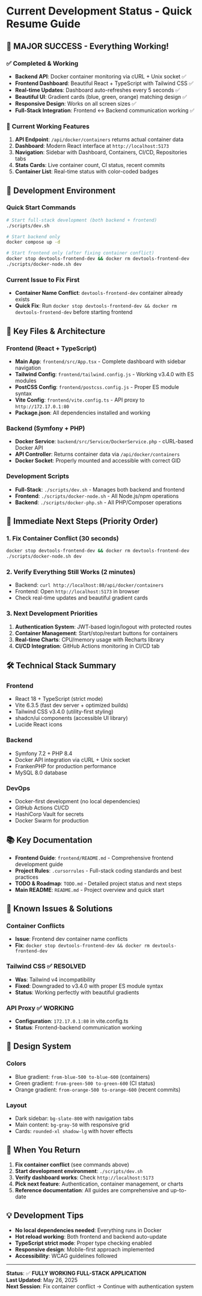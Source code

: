 # Current Development Status - Quick Resume Guide

## 🎉 **MAJOR SUCCESS - Everything Working!**

### ✅ **Completed & Working**
- **Backend API**: Docker container monitoring via cURL + Unix socket ✅
- **Frontend Dashboard**: Beautiful React + TypeScript with Tailwind CSS ✅
- **Real-time Updates**: Dashboard auto-refreshes every 5 seconds ✅
- **Beautiful UI**: Gradient cards (blue, green, orange) matching design ✅
- **Responsive Design**: Works on all screen sizes ✅
- **Full-Stack Integration**: Frontend ↔ Backend communication working ✅

### 🚀 **Current Working Features**
1. **API Endpoint**: `/api/docker/containers` returns actual container data
2. **Dashboard**: Modern React interface at `http://localhost:5173`
3. **Navigation**: Sidebar with Dashboard, Containers, CI/CD, Repositories tabs
4. **Stats Cards**: Live container count, CI status, recent commits
5. **Container List**: Real-time status with color-coded badges

## 🔧 **Development Environment**

### **Quick Start Commands**
```bash
# Start full-stack development (both backend + frontend)
./scripts/dev.sh

# Start backend only
docker compose up -d

# Start frontend only (after fixing container conflict)
docker stop devtools-frontend-dev && docker rm devtools-frontend-dev
./scripts/docker-node.sh dev
```

### **Current Issue to Fix First**
- **Container Name Conflict**: `devtools-frontend-dev` container already exists
- **Quick Fix**: Run `docker stop devtools-frontend-dev && docker rm devtools-frontend-dev` before starting frontend

## 📁 **Key Files & Architecture**

### **Frontend (React + TypeScript)**
- **Main App**: `frontend/src/App.tsx` - Complete dashboard with sidebar navigation
- **Tailwind Config**: `frontend/tailwind.config.js` - Working v3.4.0 with ES modules
- **PostCSS Config**: `frontend/postcss.config.js` - Proper ES module syntax
- **Vite Config**: `frontend/vite.config.ts` - API proxy to `http://172.17.0.1:80`
- **Package.json**: All dependencies installed and working

### **Backend (Symfony + PHP)**
- **Docker Service**: `backend/src/Service/DockerService.php` - cURL-based Docker API
- **API Controller**: Returns container data via `/api/docker/containers`
- **Docker Socket**: Properly mounted and accessible with correct GID

### **Development Scripts**
- **Full-Stack**: `./scripts/dev.sh` - Manages both backend and frontend
- **Frontend**: `./scripts/docker-node.sh` - All Node.js/npm operations
- **Backend**: `./scripts/docker-php.sh` - All PHP/Composer operations

## 🎯 **Immediate Next Steps (Priority Order)**

### 1. **Fix Container Conflict** (30 seconds)
```bash
docker stop devtools-frontend-dev && docker rm devtools-frontend-dev
./scripts/docker-node.sh dev
```

### 2. **Verify Everything Still Works** (2 minutes)
- Backend: `curl http://localhost:80/api/docker/containers`
- Frontend: Open `http://localhost:5173` in browser
- Check real-time updates and beautiful gradient cards

### 3. **Next Development Priorities**
1. **Authentication System**: JWT-based login/logout with protected routes
2. **Container Management**: Start/stop/restart buttons for containers
3. **Real-time Charts**: CPU/memory usage with Recharts library
4. **CI/CD Integration**: GitHub Actions monitoring in CI/CD tab

## 🛠️ **Technical Stack Summary**

### **Frontend**
- React 18 + TypeScript (strict mode)
- Vite 6.3.5 (fast dev server + optimized builds)
- Tailwind CSS v3.4.0 (utility-first styling)
- shadcn/ui components (accessible UI library)
- Lucide React icons

### **Backend**
- Symfony 7.2 + PHP 8.4
- Docker API integration via cURL + Unix socket
- FrankenPHP for production performance
- MySQL 8.0 database

### **DevOps**
- Docker-first development (no local dependencies)
- GitHub Actions CI/CD
- HashiCorp Vault for secrets
- Docker Swarm for production

## 📚 **Key Documentation**

- **Frontend Guide**: `frontend/README.md` - Comprehensive frontend development guide
- **Project Rules**: `.cursorrules` - Full-stack coding standards and best practices
- **TODO & Roadmap**: `TODO.md` - Detailed project status and next steps
- **Main README**: `README.md` - Project overview and quick start

## 🐛 **Known Issues & Solutions**

### **Container Conflicts**
- **Issue**: Frontend dev container name conflicts
- **Fix**: `docker stop devtools-frontend-dev && docker rm devtools-frontend-dev`

### **Tailwind CSS** ✅ **RESOLVED**
- **Was**: Tailwind v4 incompatibility
- **Fixed**: Downgraded to v3.4.0 with proper ES module syntax
- **Status**: Working perfectly with beautiful gradients

### **API Proxy** ✅ **WORKING**
- **Configuration**: `172.17.0.1:80` in vite.config.ts
- **Status**: Frontend-backend communication working

## 🎨 **Design System**

### **Colors**
- Blue gradient: `from-blue-500 to-blue-600` (containers)
- Green gradient: `from-green-500 to-green-600` (CI status)
- Orange gradient: `from-orange-500 to-orange-600` (recent commits)

### **Layout**
- Dark sidebar: `bg-slate-800` with navigation tabs
- Main content: `bg-gray-50` with responsive grid
- Cards: `rounded-xl shadow-lg` with hover effects

## 🚀 **When You Return**

1. **Fix container conflict** (see commands above)
2. **Start development environment**: `./scripts/dev.sh`
3. **Verify dashboard works**: Check `http://localhost:5173`
4. **Pick next feature**: Authentication, container management, or charts
5. **Reference documentation**: All guides are comprehensive and up-to-date

## 💡 **Development Tips**

- **No local dependencies needed**: Everything runs in Docker
- **Hot reload working**: Both frontend and backend auto-update
- **TypeScript strict mode**: Proper type checking enabled
- **Responsive design**: Mobile-first approach implemented
- **Accessibility**: WCAG guidelines followed

---

**Status**: ✅ **FULLY WORKING FULL-STACK APPLICATION**  
**Last Updated**: May 26, 2025  
**Next Session**: Fix container conflict → Continue with authentication system 